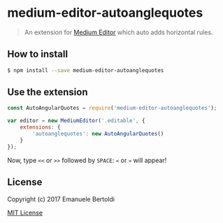 # medium-editor-autoanglequotes

> An extension for [Medium Editor](https://github.com/yabwe/medium-editor) which auto adds horizontal rules.

## How to install

```bash
$ npm install --save medium-editor-autoanglequotes
```

## Use the extension

```js
const AutoAngularQuotes = require('medium-editor-autoanglequotes');

var editor = new MediumEditor('.editable', {
    extensions: {
        'autoanglequotes': new AutoAngularQuotes()
    }
});
```

Now, type `<<` or `>>` followed by `SPACE`: `«` or `»` will appear!

## License

Copyright (c) 2017 Emanuele Bertoldi

[MIT License](http://en.wikipedia.org/wiki/MIT_License)
